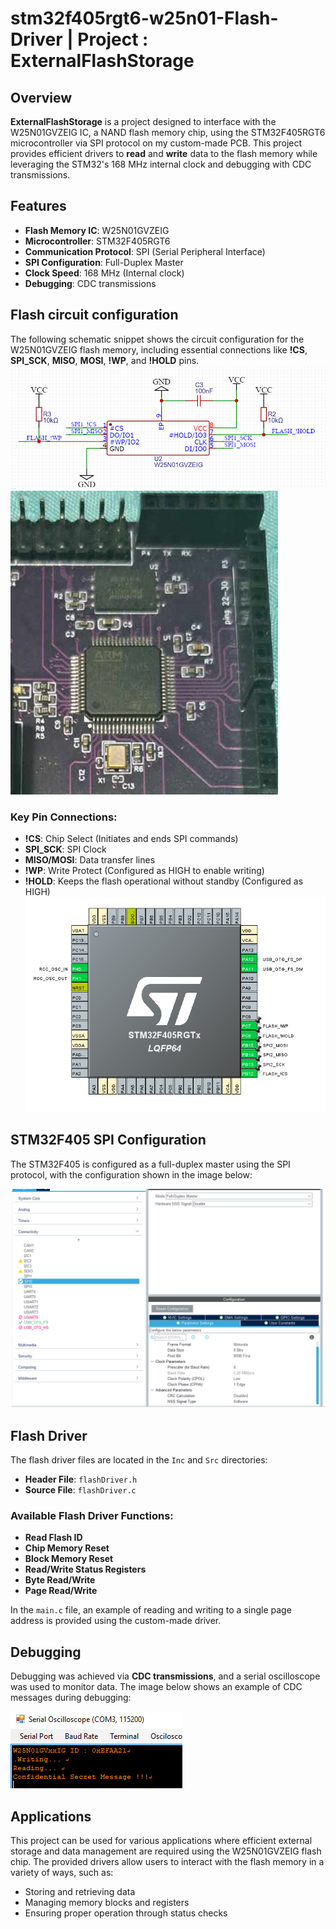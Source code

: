 # stm32f405rgt6-w25n01-Flash-Driver | Project : ExternalFlashStorage

## Overview
**ExternalFlashStorage** is a project designed to interface with the W25N01GVZEIG IC, a NAND flash memory chip, using the STM32F405RGT6 microcontroller via SPI protocol on my custom-made PCB. This project provides efficient drivers to **read** and **write** data to the flash memory while leveraging the STM32's 168 MHz internal clock and debugging with CDC transmissions.

## Features
- **Flash Memory IC**: W25N01GVZEIG
- **Microcontroller**: STM32F405RGT6
- **Communication Protocol**: SPI (Serial Peripheral Interface)
- **SPI Configuration**: Full-Duplex Master
- **Clock Speed**: 168 MHz (Internal clock)
- **Debugging**: CDC transmissions

## Flash circuit configuration
The following schematic snippet shows the circuit configuration for the W25N01GVZEIG flash memory, including essential connections like **!CS**, **SPI_SCK**, **MISO**, **MOSI**, **!WP**, and **!HOLD** pins. 
![Flash Circuit Schematic](ic_schem.png)
![Flash Circuit On PCB board](board.jpg)

### Key Pin Connections:
- **!CS**: Chip Select (Initiates and ends SPI commands)
- **SPI_SCK**: SPI Clock
- **MISO/MOSI**: Data transfer lines
- **!WP**: Write Protect (Configured as HIGH to enable writing)
- **!HOLD**: Keeps the flash operational without standby (Configured as HIGH)
![STM32F405 Pins Configuration](ioc.png)

## STM32F405 SPI Configuration
The STM32F405 is configured as a full-duplex master using the SPI protocol, with the configuration shown in the image below:

![STM32F405 SPI Configuration](spi2_conf.png)

## Flash Driver
The flash driver files are located in the `Inc` and `Src` directories:
- **Header File**: `flashDriver.h`
- **Source File**: `flashDriver.c`

### Available Flash Driver Functions:
- **Read Flash ID**
- **Chip Memory Reset**
- **Block Memory Reset**
- **Read/Write Status Registers**
- **Byte Read/Write**
- **Page Read/Write**

In the `main.c` file, an example of reading and writing to a single page address is provided using the custom-made driver.

## Debugging
Debugging was achieved via **CDC transmissions**, and a serial oscilloscope was used to monitor data. The image below shows an example of CDC messages during debugging:

![CDC Debugging Example](cdc.png)

## Applications
This project can be used for various applications where efficient external storage and data management are required using the W25N01GVZEIG flash chip. The provided drivers allow users to interact with the flash memory in a variety of ways, such as:
- Storing and retrieving data
- Managing memory blocks and registers
- Ensuring proper operation through status checks

